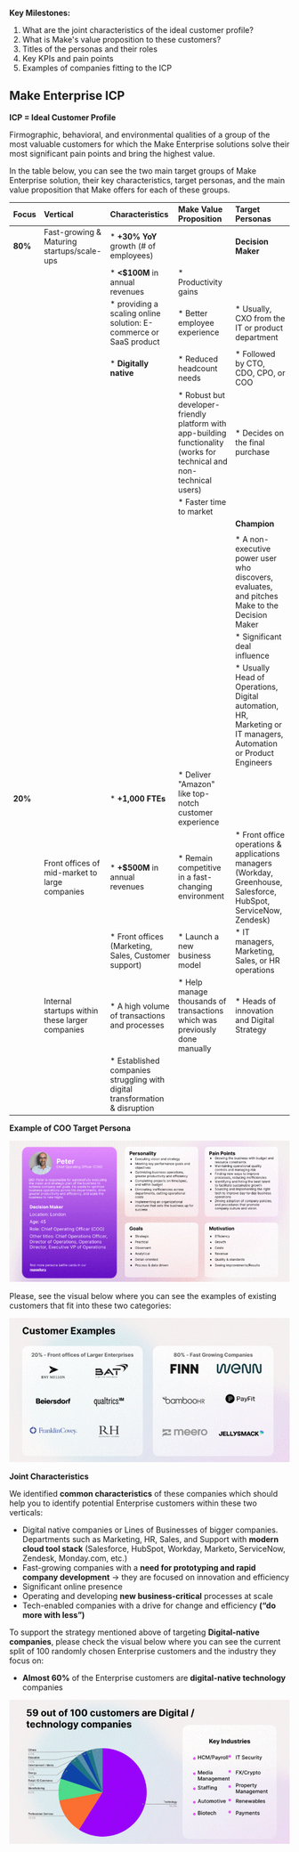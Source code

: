 
__Key Milestones:__

1. What are the joint characteristics of the ideal customer profile?
2. What is Make's value proposition to these customers?
3. Titles of the personas and their roles
4. Key KPIs and pain points
5. Examples of companies fitting to the ICP


## Make Enterprise ICP

__ICP = Ideal Customer Profile__

Firmographic, behavioral, and environmental qualities of a group of the most valuable customers for which the Make Enterprise solutions solve their most significant pain points and bring the highest value.



In the table below, you can see the two main target groups of Make Enterprise solution, their key characteristics, target personas, and the main value proposition that Make offers for each of these groups.

|      Focus       |  Vertical                                       |                        Characteristics                                        |     Make Value Proposition                                                                                               |        Target Personas                                                                                             |
|:-----------------|:------------------------------------------------|:------------------------------------------------------------------------------|:-------------------------------------------------------------------------------------------------------------------------|:-------------------------------------------------------------------------------------------------------------------|
| __80%__          | Fast-growing & Maturing startups/scale-ups      | * __+30% YoY__ growth (# of employees)                                        |                                                                                                                          | __Decision Maker__                                                                                                 |
|                  |                                                 | * __<$100M__ in annual revenues                                               | * Productivity gains                                                                                                     |                                                                                                                    |
|                  |                                                 | * providing a scaling online solution: E-commerce or SaaS product             | * Better employee experience                                                                                             | * Usually, CXO from the IT or product department                                                                   |
|                  |                                                 | * __Digitally native__                                                        | * Reduced headcount needs                                                                                                | * Followed by CTO, CDO, CPO, or COO                                                                                |
|                  |                                                 |                                                                               | * Robust but developer-friendly platform with app-building functionality (works for technical and non-technical users)   | * Decides on the final purchase                                                                                    |
|                  |                                                 |                                                                               | * Faster time to market                                                                                                  |                                                                                                                    |
|                  |                                                 |                                                                               |                                                                                                                          | __Champion__                                                                                                       |
|                  |                                                 |                                                                               |                                                                                                                          |                                                                                                                    |
|                  |                                                 |                                                                               |                                                                                                                          | * A non-executive power user who discovers, evaluates, and pitches Make to the Decision Maker                      |
|                  |                                                 |                                                                               |                                                                                                                          | * Significant deal influence                                                                                       |
|                  |                                                 |                                                                               |                                                                                                                          | * Usually Head of Operations, Digital automation, HR, Marketing or IT managers, Automation or Product Engineers    |
| __20%__          |                                                 | * __+1,000 FTEs__                                                             | * Deliver "Amazon" like top-notch customer experience                                                                    |                                                                                                                    |
|                  | Front offices of mid-market to large companies  | * __+$500M__ in annual revenues                                               | * Remain competitive in a fast-changing environment                                                                      | * Front office operations & applications managers (Workday, Greenhouse, Salesforce, HubSpot, ServiceNow, Zendesk)  |
|                  |                                                 | * Front offices (Marketing, Sales, Customer support)                          | * Launch a new business model                                                                                            | * IT managers, Marketing, Sales, or HR operations                                                                  |
|                  | Internal startups within these larger companies | * A high volume of transactions and processes                                 | * Help manage thousands of transactions which was previously done manually                                               | * Heads of innovation and Digital Strategy                                                                         |
|                  |                                                 | * Established companies struggling with digital transformation & disruption   |                                                                                                                          |                                                                                                                    |



__Example of COO Target Persona__

![Example of COO Target Persona](/pic/coo_target_person_example.gif)

Please, see the visual below where you can see the examples of existing customers that fit into these two categories:

![Customer Example](/pic/costume_examples.gif)

__Joint Characteristics__

We identified __common characteristics__ of these companies which should help you to identify potential Enterprise customers within these two verticals:

 * Digital native companies or Lines of Businesses of bigger companies. Departments such as Marketing, HR, Sales, and Support with __modern cloud tool stack__ (Salesforce, HubSpot, Workday, Marketo, ServiceNow, Zendesk, Monday.com, etc.)
 * Fast-growing companies with a __need for prototyping and rapid company development__ → they are focused on innovation and efficiency
 * Significant online presence
 * Operating and developing __new business-critical__ processes at scale
 * Tech-enabled companies with a drive for change and efficiency __(“do more with less”)__


To support the strategy mentioned above of targeting __Digital-native companies__, please check the visual below where you can see the current split of 100 randomly chosen Enterprise customers and the industry they focus on:

 * __Almost 60%__ of the Enterprise customers are __digital-native technology__ companies
 

![Existing Customers field](/pic/customer_distribution_by_field.gif)



